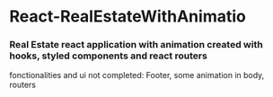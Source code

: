 # React-RealEstateWithAnimatio

### Real Estate react application with animation created with hooks, styled components and react routers

fonctionalities and ui not completed: Footer, some animation in body, routers
